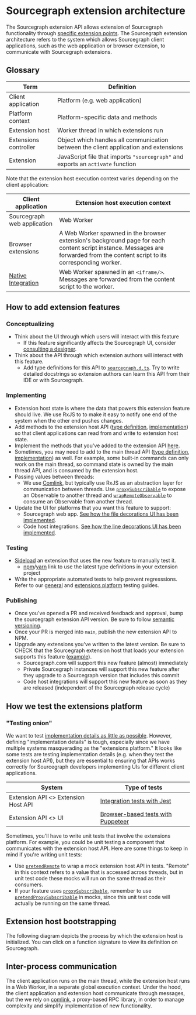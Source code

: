 # Sourcegraph extension architecture

The Sourcegraph extension API allows extension of Sourcegraph functionality through [specific extension points](https://unpkg.com/sourcegraph@24.7.0/dist/docs/index.html). The Sourcegraph extension architecture refers to the system which allows Sourcegraph client applications, such as the web application or browser extension, to communicate with Sourcegraph extensions. 

<object data="/dev/background-information/web/extension-architecture.svg" type="image/svg+xml" style="width:100%;">
</object>

## Glossary

| Term | Definition |
| --- | --- |
| Client application | Platform (e.g. web application) |
| Platform context | Platform-specific data and methods |
| Extension host | Worker thread in which extensions run |
| Extensions controller | Object which handles all communication between the client application and extensions |
| Extension | JavaScript file that imports `"sourcegraph"` and exports an `activate` function |


Note that the extension host execution context varies depending on the client application:

| Client application | Extension host execution context |
| --- | --- |
| Sourcegraph web application | Web Worker |
| Browser extensions | A Web Worker spawned in the browser extension's background page for each content script instance. Messages are forwarded from the content script to its corresponding worker. |
| [Native Integration](../web/code_host_integrations.md#how-code-host-integrations-are-delivered) | Web Worker spawned in an `<iframe/>`. Messages are forwarded from the content script to the worker. |


<!-- TODO(tj|p=2) future topics: 1) workbench views, 2) code tour/onboarding help 3) how to add APIs -->

## How to add extension features

### Conceptualizing

- Think about the UI through which users will interact with this feature
	- If this feature significantly affects the Sourcegraph UI, consider [consulting a designer](https://about.sourcegraph.com/handbook/product/design#working-with-design-requesting-design-work).
- Think about the API through which extension authors will interact with this feature. 
	- Add type definitions for this API to [`sourcegraph.d.ts`](https://sourcegraph.com/github.com/sourcegraph/sourcegraph/-/blob/client/packages/sourcegraph-extension-api/src/sourcegraph.d.ts). Try to write detailed docstrings so extension authors can learn this API from their IDE or with Sourcegraph.

### Implementing

- Extension host state is where the data that powers this extension feature should live. We use RxJS to to make it easy to notify one end of the system when the other end pushes changes. 
- Add methods to the extension host API ([type definition](https://sourcegraph.com/github.com/sourcegraph/sourcegraph@79b7780a76bf93d4f153b3e5657013ca6f820d06/-/blob/client/shared/src/api/contract.ts#L27-32), [implementation](https://sourcegraph.com/github.com/sourcegraph/sourcegraph/-/blob/client/shared/src/api/extension/extensionHostApi.ts)) so that client applications can read from and write to extension host state.
- Implement the methods that you've added to the extension API [here](https://sourcegraph.com/github.com/sourcegraph/sourcegraph@79b7780a76bf93d4f153b3e5657013ca6f820d06/-/blob/client/shared/src/api/extension/extensionApi.ts).
- Sometimes, you may need to add to the main thread API ([type definition](https://sourcegraph.com/github.com/sourcegraph/sourcegraph@79b7780a76bf93d4f153b3e5657013ca6f820d06/-/blob/client/shared/src/api/contract.ts#L169-174), [implementation](https://sourcegraph.com/github.com/sourcegraph/sourcegraph/-/blob/client/shared/src/api/client/mainthread-api.ts)) as well. For example, some built-in commands can only work on the main thread, so command state is owned by the main thread API, and is consumed by the extension host.
- Passing values between threads:
	- We use [Comlink](#inter-process-communication), but typically use RxJS as an abstraction layer for communication between threads. Use [`proxySubscribable`](https://sourcegraph.com/github.com/sourcegraph/sourcegraph@79b7780/-/blob/client/shared/src/api/extension/api/common.ts#L21:14&tab=references) to expose an Observable to another thread and [`wrapRemoteObservable`](https://sourcegraph.com/github.com/sourcegraph/sourcegraph@79b7780/-/blob/client/shared/src/api/client/api/common.ts#L50:14&tab=references) to consume an Observable from another thread.
- Update the UI for platforms that you want this feature to support:
	- Sourcegraph web app. [See how the file decorations UI has been implemented](https://sourcegraph.com/github.com/sourcegraph/sourcegraph@79b7780a76bf93d4f153b3e5657013ca6f820d06/-/blob/client/web/src/repo/tree/TreePage.tsx#L198-213).
	- Code host integrations. [See how the line decorations UI has been implemented](https://sourcegraph.com/github.com/sourcegraph/sourcegraph@79b7780/-/blob/client/browser/src/shared/code-hosts/shared/codeHost.tsx#L1039-1094).

### Testing

- [Sideload](../../../extensions/authoring/local_development.md) an extension that uses the new feature to manually test it.
	- [npm](https://docs.npmjs.com/cli/v7/commands/npm-link)/[yarn](https://classic.yarnpkg.com/en/docs/cli/link/) link to use the latest type definitions in your extension project
- Write the appropriate automated tests to help prevent regresssions. Refer to our [general](http://localhost:5080/dev/background-information/testing_web_code) and [extensions platform](#how-we-test-the-extensions-platform) testing guides.

### Publishing

- Once you've opened a PR and received feedback and approval, bump the sourcegraph extension API version. Be sure to follow [semantic versioning](https://semver.org/).
- Once your PR is merged into `main`, publish the new extension API to NPM.
- Upgrade any extensions you've written to the latest version. Be sure to CHECK that the Sourcegraph extension host that loads your extension supports this feature ([example](https://sourcegraph.com/github.com/codecov/sourcegraph-codecov@19a302e7dccb48b4fe910f1862309e434cf76bb8/-/blob/src/extension.ts#L225-227)).
	- Sourcegraph.com will support this new feature (almost) immediately
	- Private Sourcegraph instances will support this new feature after they upgrade to a Sourcegraph version that includes this commit
	- Code host integrations will support this new feature as soon as they are released (independent of the Sourcegraph release cycle)

## How we test the extensions platform


### "Testing onion"

<object data="/dev/background-information/web/extensions-testing-onion.svg" type="image/svg+xml" style="width:100%; height: 100%">
</object>

We want to test [implementation details as little as possible](https://kentcdodds.com/blog/testing-implementation-details#why-is-testing-implementation-details-bad). However, defining "implementation details" is tough, especially since we have multiple systems masquerading as the "extensions platform." It looks like some tests are testing implementation details (e.g. when they test the extension host API), but they are essential to ensuring that APIs works correctly for Sourcegraph developers implementing UIs for different client applications.

| System | Type of tests |
| --- | --- |
| Extension API <> Extension Host API | [Integration tests with Jest](https://sourcegraph.com/github.com/sourcegraph/sourcegraph/-/tree/client/shared/src/api/integration-test) |
| Extension API <> UI | [Browser-based tests with Puppeteer](https://docs.sourcegraph.com/dev/background-information/testing#browser-based-tests) |


Sometimes, you'll have to write unit tests that involve the extensions platform. For example, you could be unit testing a component that communicates with the extension host API. Here are some things to keep in mind if you're writing unit tests:

- Use [`pretendRemote`](https://sourcegraph.com/github.com/sourcegraph/sourcegraph@79b7780a76bf93d4f153b3e5657013ca6f820d06/-/blob/client/shared/src/api/util.ts#L134:14&tab=references) to wrap a mock extension host API in tests. "Remote" in this context refers to a value that is accessed across threads, but in unit test code these mocks will run on the same thread as their consumers.
- If your feature uses [`proxySubscribable`](https://sourcegraph.com/github.com/sourcegraph/sourcegraph@79b7780/-/blob/client/shared/src/api/extension/api/common.ts#L21:14&tab=references), remember to use [`pretendProxySubscribable`](https://sourcegraph.com/github.com/sourcegraph/sourcegraph@79b7780/-/blob/client/shared/src/api/extension/api/common.ts#L21:14&tab=references) in mocks, since this unit test code will actually be running on the same thread.

## Extension host bootstrapping

The following diagram depicts the process by which the extension host is initialized. You can click on a function signature to view its definition on Sourcegraph.

<object data="/dev/background-information/web/extension-host.svg" type="image/svg+xml" style="width:100%; height: 100%">
</object>

<!--- Update this diagram (../web/extension-host.drawio) on https://app.diagrams.net/  -->
## Inter-process communication

The client application runs on the main thread, while the extension host runs in a Web Worker, in a seperate global execution context. Under the hood, the client application and extension host communicate through messages, but the we rely on [comlink](https://github.com/GoogleChromeLabs/comlink), a proxy-based RPC library, in order to manage complexity and simplify implementation of new functionality. 

<!-- TODO(tj): Would visualization of how comlink + RxJS work together help? -->
